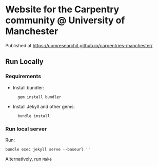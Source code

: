 # Website for the Carpentry community @ University of Manchester

Published at https://uomresearchit.github.io/carpentries-manchester/

## Run Locally
### Requirements
- Install bundler:
    
		gem install bundler
        
- Install Jekyll and other gems:

		bundle install

### Run local server
Run:

	bundle exec jekyll serve --baseurl ''

 Alternatively, run `Make`